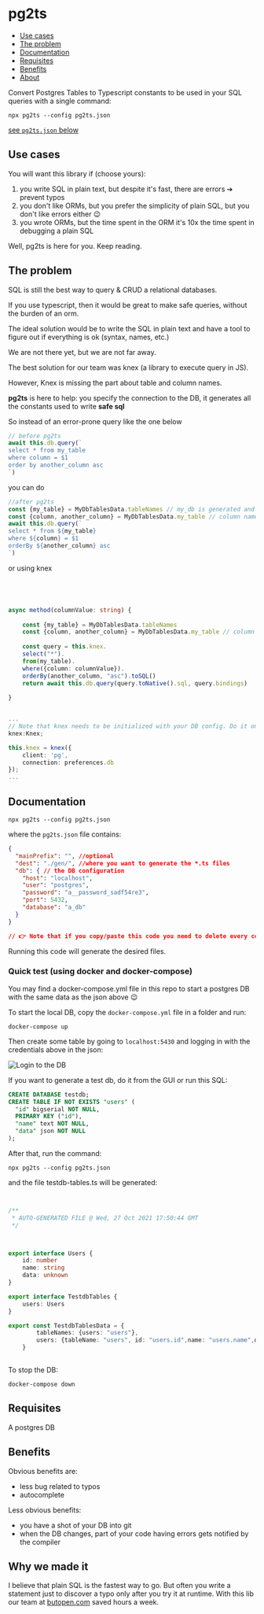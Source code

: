 # pg2ts


- [Use cases](#use-cases)
- [The problem](#the-problem)
- [Documentation](#documentation)
- [Requisites](#requisites)
- [Benefits](#benefits)
- [About](#why-we-made-it)

Convert Postgres Tables to Typescript constants to be used in your SQL queries with a single command:

```npx pg2ts --config pg2ts.json```

[see `pg2ts.json` below](#documentation)

## Use cases
You will want this library if (choose yours):
1) you write SQL in plain text, but despite it's fast, there are errors ➔ prevent typos
2) you don't like ORMs, but you prefer the simplicity of plain SQL, but you don't like errors either 😉
3) you wrote ORMs, but the time spent in the ORM it's 10x the time spent in debugging a plain SQL

Well, pg2ts is here for you. Keep reading.

## The problem

SQL is still the best way to query & CRUD a relational databases.

If you use typescript, then it would be great to make safe queries, 
without the burden of an orm.

The ideal solution would be to write the SQL in plain text and have 
a tool to figure out if everything is ok (syntax, names, etc.)

We are not there yet, but we are not far away.

The best solution for our team was knex (a library to execute query in JS).

However, Knex is missing the part about table and column names.

**pg2ts** is here to help: you specify the connection to the DB, it generates 
all the constants used to write **safe sql**

So instead of an error-prone query like the one below

```typescript
// before pg2ts
await this.db.query(`
select * from my_table
where column = $1
order by another_column asc
`)
```

you can do

```typescript
//after pg2ts
const {my_table} = MyDbTablesData.tableNames // my_db is generated and exported by pg2ts
const {column, another_column} = MyDbTablesData.my_table // column names are saved in the table name
await this.db.query(`
select * from ${my_table} 
where ${column} = $1
orderBy ${another_column} asc
`)
```

or using knex
```typescript




async method(columnValue: string) {
    
    const {my_table} = MyDbTablesData.tableNames
    const {column, another_column} = MyDbTablesData.my_table // column names are saved in the table name
    
    const query = this.knex.
    select("*").
    from(my_table).
    where({column: columnValue}).
    orderBy(another_column, "asc").toSQL()
    return await this.db.query(query.toNative().sql, query.bindings)
    
}


...
// Note that knex needs to be initialized with your DB config. Do it once somewhere:
knex:Knex;

this.knex = knex({
    client: 'pg',
    connection: preferences.db
});
...
```

## Documentation

```npx pg2ts --config pg2ts.json```

where the `pg2ts.json` file contains:

```json
{
  "mainPrefix": "", //optional
  "dest": "./gen/", //where you want to generate the *.ts files
  "db": { // the DB configuration
    "host": "localhost",
    "user": "postgres",
    "password": "a__password_sadf54re3",
    "port": 5432,
    "database": "a_db" 
  }
}

// 👉 Note that if you copy/paste this code you need to delete every comment. Json doesn't like comments 😉 
```
Running this code will generate the desired files.

[//]: # (###Generate at every change and make it part of your development process
npm install + package.json task + watch...)

### Quick test (using docker and docker-compose)
You may find a docker-compose.yml file in this repo to start a postgres DB
with the same data as the json above 😉

To start the local DB, copy the `docker-compose.yml` file in a folder and run:

```docker-compose up```

Then create some table by going to `localhost:5430` and logging in with the 
credentials above in the json:

![Login to the DB](README/shot1.jpg)

If you want to generate a test db, do it from the GUI or run this SQL:

```sql
CREATE DATABASE testdb;
CREATE TABLE IF NOT EXISTS "users" (
  "id" bigserial NOT NULL,
  PRIMARY KEY ("id"),
  "name" text NOT NULL,
  "data" json NOT NULL
);
```
After that, run the command:

`npx pg2ts --config pg2ts.json`

and the file testdb-tables.ts will be generated:

```typescript


/**
 * AUTO-GENERATED FILE @ Wed, 27 Oct 2021 17:50:44 GMT
 */



export interface Users { 
	id: number
	name: string
	data: unknown 
}

export interface TestdbTables {
    users: Users
}

export const TestdbTablesData = {
        tableNames: {users: "users"}, 
        users: {tableName: "users", id: "users.id",name: "users.name",data: "users.data"}
    }
    
```

To stop the DB:

```docker-compose down```

## Requisites

A postgres DB

## Benefits
Obvious benefits are:
- less bug related to typos
- autocomplete

Less obvious benefits:
- you have a shot of your DB into git
- when the DB changes, part of your code having errors gets notified by the compiler


## Why we made it
I believe that plain SQL is the fastest way to go. But often you write a statement just to discover a 
typo only after you try it at runtime. With this lib our team at [butopen.com](butopen.com) saved hours a week.
